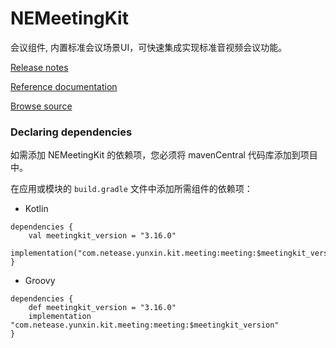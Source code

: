 # NEMeetingKit

会议组件, 内置标准会议场景UI，可快速集成实现标准音视频会议功能。

[Release notes](https://doc.yunxin.163.com/meetingkit/docs/home-page?platform=android)

[Reference documentation](https://doc.yunxin.163.com/docs/interface/NEMeetingKit/Latest/Android/)

[Browse source](https://g.hz.netease.com/yunxin-app/xkit-flutter/-/tree/master/meeting)

### Declaring dependencies
如需添加 NEMeetingKit 的依赖项，您必须将 mavenCentral 代码库添加到项目中。

在应用或模块的 `build.gradle` 文件中添加所需组件的依赖项：

* Kotlin
```
dependencies {
    val meetingkit_version = "3.16.0"
    implementation("com.netease.yunxin.kit.meeting:meeting:$meetingkit_version")
}
```

* Groovy
```
dependencies {
    def meetingkit_version = "3.16.0"
    implementation "com.netease.yunxin.kit.meeting:meeting:$meetingkit_version"
}
```